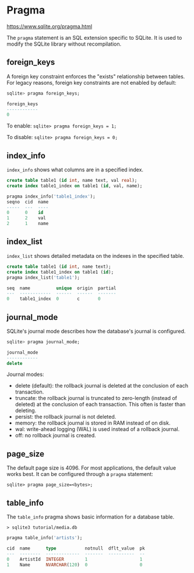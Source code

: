# Pragma

https://www.sqlite.org/pragma.html

The `pragma` statement is an SQL extension specific to SQLite. It is used to modify the SQLite library without recompilation.

## foreign_keys

A foreign key constraint enforces the "exists" relationship between tables. For legacy reasons, foreign key constraints are not enabled by default:

```sql
sqlite> pragma foreign_keys;

foreign_keys
------------
0
```

To enable: `sqlite> pragma foreign_keys = 1;`

To disable: `sqlite> pragma foreign_keys = 0;`


## index_info
`index_info` shows what columns are in a specified index.

```sql
create table table1 (id int, name text, val real);
create index table1_index on table1 (id, val, name);

pragma index_info('table1_index');
seqno  cid  name
-----  ---  ----
0      0    id
1      2    val
2      1    name
```

## index_list
`index_list` shows detailed metadata on the indexes in the specified table.

```sql
create table table1 (id int, name text);
create index table1_index on table1 (id);
pragma index_list('table1');

seq  name          unique  origin  partial
---  ------------  ------  ------  -------
0    table1_index  0       c       0
```

## journal_mode
SQLite's journal mode describes how the database's journal is configured.

```sql
sqlite> pragma journal_mode;

journal_mode
------------
delete
```

Journal modes:
- delete (default): the rollback journal is deleted at the conclusion of each transaction.
- truncate: the rollback journal is truncated to zero-length (instead of deleted) at the conclusion of each transaction. This often is faster than deleting.
- persist: the rollback journal is not deleted.
- memory: the rollback journal is stored in RAM instead of on disk.
- wal: write-ahead logging (WAL) is used instead of a rollback journal.
- off: no rollback journal is created.

## page_size
The default page size is 4096. For most applications, the default value works best. It can be configured through a `pragma` statement:

`sqlite> pragma page_size=<bytes>;`

## table_info
The `table_info` pragma shows basic information for a database table.

`> sqlite3 tutorial/media.db`
```sql
pragma table_info('artists');

cid  name      type           notnull  dflt_value  pk
---  --------  -------------  -------  ----------  --
0    ArtistId  INTEGER        1                    1
1    Name      NVARCHAR(120)  0                    0
```

